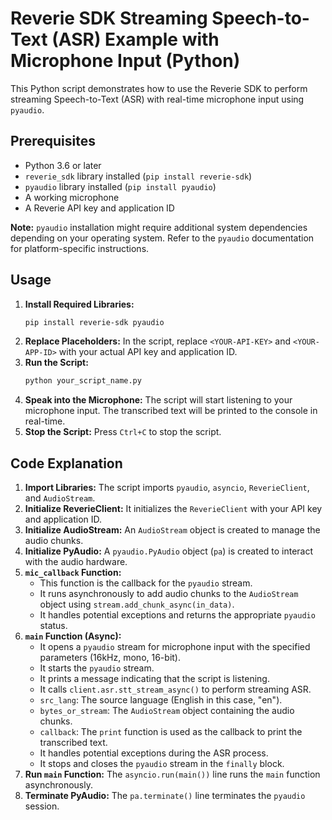 # Reverie SDK Streaming Speech-to-Text (ASR) Example with Microphone Input (Python)

This Python script demonstrates how to use the Reverie SDK to perform streaming Speech-to-Text (ASR) with real-time microphone input using `pyaudio`.

## Prerequisites

* Python 3.6 or later
* `reverie_sdk` library installed (`pip install reverie-sdk`)
* `pyaudio` library installed (`pip install pyaudio`)
* A working microphone
* A Reverie API key and application ID

**Note:** `pyaudio` installation might require additional system dependencies depending on your operating system. Refer to the `pyaudio` documentation for platform-specific instructions.

## Usage

1.  **Install Required Libraries:**
    ```bash
    pip install reverie-sdk pyaudio
    ```
2.  **Replace Placeholders:** In the script, replace `<YOUR-API-KEY>` and `<YOUR-APP-ID>` with your actual API key and application ID.
3.  **Run the Script:**
    ```bash
    python your_script_name.py
    ```
4.  **Speak into the Microphone:** The script will start listening to your microphone input. The transcribed text will be printed to the console in real-time.
5.  **Stop the Script:** Press `Ctrl+C` to stop the script.

## Code Explanation

1.  **Import Libraries:** The script imports `pyaudio`, `asyncio`, `ReverieClient`, and `AudioStream`.
2.  **Initialize ReverieClient:** It initializes the `ReverieClient` with your API key and application ID.
3.  **Initialize AudioStream:** An `AudioStream` object is created to manage the audio chunks.
4.  **Initialize PyAudio:** A `pyaudio.PyAudio` object (`pa`) is created to interact with the audio hardware.
5.  **`mic_callback` Function:**
    * This function is the callback for the `pyaudio` stream.
    * It runs asynchronously to add audio chunks to the `AudioStream` object using `stream.add_chunk_async(in_data)`.
    * It handles potential exceptions and returns the appropriate `pyaudio` status.
6.  **`main` Function (Async):**
    * It opens a `pyaudio` stream for microphone input with the specified parameters (16kHz, mono, 16-bit).
    * It starts the `pyaudio` stream.
    * It prints a message indicating that the script is listening.
    * It calls `client.asr.stt_stream_async()` to perform streaming ASR.
    * `src_lang`: The source language (English in this case, "en").
    * `bytes_or_stream`: The `AudioStream` object containing the audio chunks.
    * `callback`: The `print` function is used as the callback to print the transcribed text.
    * It handles potential exceptions during the ASR process.
    * It stops and closes the `pyaudio` stream in the `finally` block.
7.  **Run `main` Function:** The `asyncio.run(main())` line runs the `main` function asynchronously.
8.  **Terminate PyAudio:** The `pa.terminate()` line terminates the `pyaudio` session.